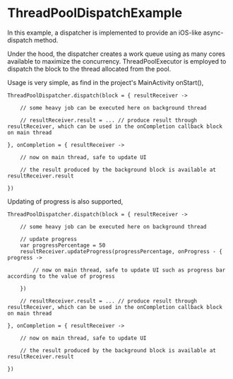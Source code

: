 # ThreadPoolDispatchExample
In this example, a dispatcher is implemented to provide an iOS-like async-dispatch method.

Under the hood, the dispatcher creates a work queue using as many cores available to maximize the concurrency. ThreadPoolExecutor is employed to dispatch the block to the thread allocated from the pool.

Usage is very simple, as find in the project's MainActivity onStart(),

    ThreadPoolDispatcher.dispatch(block = { resultReceiver ->
    
        // some heavy job can be executed here on background thread
    
        // resultReceiver.result = ... // produce result through resultReceiver, which can be used in the onCompletion callback block on main thread
    
    }, onCompletion = { resultReceiver ->
    
        // now on main thread, safe to update UI
    
        // the result produced by the background block is available at resultReceiver.result
    
    })

Updating of progress is also supported,

    ThreadPoolDispatcher.dispatch(block = { resultReceiver ->
    
        // some heavy job can be executed here on background thread
    
        // update progress
        var progressPercentage = 50
        resultReceiver.updateProgress(progressPercentage, onProgress - { progress ->
    
            // now on main thread, safe to update UI such as progress bar according to the value of progress
    
        })
    
        // resultReceiver.result = ... // produce result through resultReceiver, which can be used in the onCompletion callback block on main thread
    
    }, onCompletion = { resultReceiver ->
    
        // now on main thread, safe to update UI
    
        // the result produced by the background block is available at resultReceiver.result
    
    })

